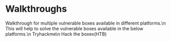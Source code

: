 # Walkthroughs
Walkthrough for multiple vulnerable boxes available in different platforms.\n
This will help to solve the vulnerable boxes available in the below platforms.\n
Tryhackme\n
Hack the boxex(HTB)
